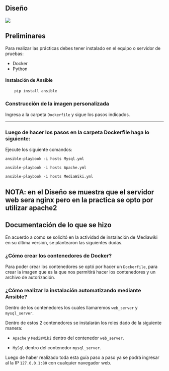 ## Diseño
<img src="https://raw.githubusercontent.com/edil-gutierrez/MediaWiki/master/MediaWiki%20Diagrama.png" />

## Preliminares
Para realizar las prácticas debes tener instalado en el equipo o servidor de pruebas:
  - Docker
  - Python

#### Instalación de Ansible

        pip install ansible

### Construcción de la imagen personalizada
Ingresa a la carpeta ```Dockerfile``` y sigue los pasos indicados.

-------------------------------------------

### Luego de hacer los pasos en la carpeta Dockerfile haga lo siguiente: 
Ejecute los siguiente comandos:
``` 
ansible-playbook -i hosts Mysql.yml
```
```
ansible-playbook -i hosts Apache.yml
```
```
ansible-playbook -i hosts MediaWiki.yml
```
NOTA: en el Diseño se muestra que el servidor web sera nginx pero en la practica se opto por utilizar apache2
-------------------------------------------

Documentación de lo que se hizo
-------------------------------------------
En acuerdo a como se solicitó en la actividad de instalación de Mediawiki en su última versión, se plantearon las siguientes dudas.

### ¿Cómo crear los contenedores de Docker? 
Para poder crear los contenedores se optó por hacer un ```Dockerfile```, para crear la imagen que es la que nos permitirá hacer los contenedores y un archivo de autorización.

### ¿Cómo realizar la instalación automatizando mediante Ansible? 
Dentro de los contenedores los cuales llamaremos ```web_server``` y ```mysql_server```.

Dentro de estos 2 contenedores se instalarán los roles dado de la siguiente manera: 
- ```Apache``` y ```MediaWiki``` dentro del contenedor ```web_server```.

- ```MySql``` dentro del contenedor ```mysql_server```.


Luego de haber realizado toda esta guía paso a paso ya se podrá ingresar al la IP ```127.0.0.1:80``` con cualquier navegador web.


